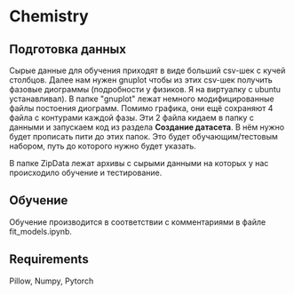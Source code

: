 # Chemistry

## Подготовка данных
Сырые данные для обучения приходят в виде больший csv-шек с кучей столбцов. Далее нам нужен gnuplot чтобы из этих csv-шек получить фазовые диограммы (подробности у физиков. Я на виртуалку с ubuntu устанавливал). В папке "gnuplot" лежат немного модифицированные файлы постоения диограмм. Помимо графика, они ещё сохраняют 4 файла с контурами каждой фазы. Эти 2 файла кидаем в папку с данными и запускаем код из раздела **Создание датасета**. В нём нужно будет прописать пити до этих папок. Это будет обучающим/тестовым набором, путь до которого нужно будет указать.

В папке ZipData лежат архивы с сырыми данными на которых у нас происходило обучение и тестирование.

## Обучение
Обучение производится в соответствии с комментариями в файле fit_models.ipynb.

## Requirements
Pillow, Numpy, Pytorch
